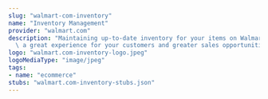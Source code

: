 ```yaml
---
slug: "walmart-com-inventory"
name: "Inventory Management"
provider: "walmart.com"
description: "Maintaining up-to-date inventory for your items on Walmart.com ensures\
  \ a great experience for your customers and greater sales opportunities for you."
logo: "walmart.com-inventory-logo.jpeg"
logoMediaType: "image/jpeg"
tags:
- name: "ecommerce"
stubs: "walmart.com-inventory-stubs.json"
---
```

